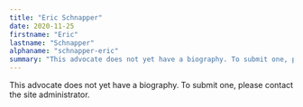 ```yaml
---
title: "Eric Schnapper"
date: 2020-11-25
firstname: "Eric"
lastname: "Schnapper"
alphaname: "schnapper-eric"
summary: "This advocate does not yet have a biography. To submit one, please contact the site administrator."
---
```

This advocate does not yet have a biography. To submit one, please contact the site administrator.

